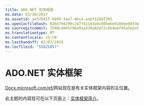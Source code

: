 ```yaml
---
title: ADO.NET 实体框架
ms.date: 03/30/2017
ms.assetid: a437041f-6899-4ae7-96ce-aabf528d7205
ms.openlocfilehash: 826e794299c247f411d1b0c08bebe910dee88f46
ms.sourcegitcommit: 3500c4845f96a91a438a02ef2c6b4eef45a5e2af
ms.translationtype: MT
ms.contentlocale: zh-CN
ms.lasthandoff: 02/07/2019
ms.locfileid: "55825857"
---
```

# <a name="adonet-entity-framework"></a>ADO.NET 实体框架
[Docs.microsoft.com/ef/](https://docs.microsoft.com/ef/)网站现在是有关实体框架内容的主位置。  
  
 此主题的内容现可在以下页面上：[实体框架简介](/ef/ef6/get-started)。
